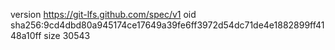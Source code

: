 version https://git-lfs.github.com/spec/v1
oid sha256:9cd4dbd80a945174ce17649a39fe6ff3972d54dc71de4e1882899ff4148a10ff
size 30543
